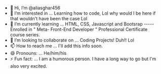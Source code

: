 - 👋 Hi, I’m @aliasghar456
- 👀 I’m interested in ... Learning how to code, Lol why would I be here if that wouldn't have been the case Lol
- 🌱 I’m currently learning ... HTML, CSS, Javascript and Bootsrap ----- Enrolled in " Meta-  Front-End Developer " Professional Certificate course series.
- 💞️ I’m looking to collaborate on ... Coding Projects! Duh!! Lol 
- 📫 How to reach me ... I'll add this info soon.
- 😄 Pronouns: ... He/him/his
- ⚡ Fun fact: ... I am a humorous person. I have a long way to go but I'm also very excited.

<!---
aliasghar456/aliasghar456 is a ✨ special ✨ repository because its `README.md` (this file) appears on your GitHub profile.
You can click the Preview link to take a look at your changes.
--->
